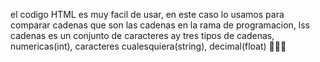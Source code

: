 el codigo HTML es muy facil de usar, en 
este caso lo usamos para comparar cadenas
que son las cadenas en la rama de programacion,
lss cadenas es un conjunto de caracteres ay tres
tipos de cadenas, numericas(int), caracteres cualesquiera(string), decimal(float) 💆🏽‍♂️
